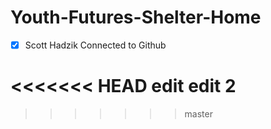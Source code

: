 # Youth-Futures-Shelter-Home

- [x] Scott Hadzik Connected to Github

<<<<<<< HEAD
edit
edit 2
=======
>>>>>>> master
